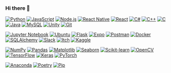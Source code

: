 ### Hi there 👋

[![Python](https://img.shields.io/badge/-Python-blue?logo=python&logoColor=white)](https://www.python.org/)
[![JavaScript](https://img.shields.io/badge/-JavaScript-yellow?logo=javascript&logoColor=white)](https://www.javascript.com/)
[![Node.js](https://img.shields.io/badge/-Node.js-green?logo=node.js&logoColor=white)](https://nodejs.org/)
[![React Native](https://img.shields.io/badge/-React_Native-blueviolet?logo=react&logoColor=white)](https://reactnative.dev/)
[![React](https://img.shields.io/badge/-React-61DAFB?logo=react&logoColor=white)](https://reactjs.org/)
[![C#](https://img.shields.io/badge/-C%23-purple?logo=csharp&logoColor=white)](https://docs.microsoft.com/en-us/dotnet/csharp/)
[![C++](https://img.shields.io/badge/-C%2B%2B-blue?logo=c%2B%2B&logoColor=white)](https://isocpp.org/)
[![C](https://img.shields.io/badge/-C-blue?logo=c&logoColor=white)](https://en.cppreference.com/w/c)
[![Java](https://img.shields.io/badge/-Java-red?logo=java&logoColor=white)](https://www.java.com/)
[![MySQL](https://img.shields.io/badge/-MySQL-orange?logo=mysql&logoColor=white)](https://www.mysql.com/)
[![Unity](https://img.shields.io/badge/-Unity-black?logo=unity&logoColor=white)](https://unity.com/)
[![Git](https://img.shields.io/badge/-Git-orange?logo=git&logoColor=white)](https://git-scm.com/)

[![Jupyter Notebook](https://img.shields.io/badge/-Jupyter_Notebook-orange?logo=jupyter&logoColor=white)](https://jupyter.org/)
[![Ubuntu](https://img.shields.io/badge/-Ubuntu-orange?logo=ubuntu&logoColor=white)](https://ubuntu.com/)
[![Flask](https://img.shields.io/badge/-Flask-black?logo=flask&logoColor=white)](https://flask.palletsprojects.com/)
[![Expo](https://img.shields.io/badge/-Expo-blue?logo=expo&logoColor=white)](https://expo.io/)
[![Postman](https://img.shields.io/badge/-Postman-orange?logo=postman&logoColor=white)](https://www.postman.com/)
[![Docker](https://img.shields.io/badge/-Docker-blue?logo=docker&logoColor=white)](https://www.docker.com/)
[![SQLAlchemy](https://img.shields.io/badge/-SQLAlchemy-lightgrey?logo=sqlalchemy&logoColor=white)](https://www.sqlalchemy.org/)
[![Slack](https://img.shields.io/badge/-Slack-purple?logo=slack&logoColor=white)](https://slack.com/)
[![Itch](https://img.shields.io/badge/-Itch-FA5C5C?logo=itch.io&logoColor=white)](https://adiy55.itch.io/bark-away)
[![Kaggle](https://img.shields.io/badge/-Kaggle-blue?logo=kaggle&logoColor=white)](https://www.kaggle.com/adiy55)

[![NumPy](https://img.shields.io/badge/-NumPy-blue?logo=numpy&logoColor=white)](https://numpy.org/)
[![Pandas](https://img.shields.io/badge/-Pandas-blue?logo=pandas&logoColor=white)](https://pandas.pydata.org/)
[![Matplotlib](https://img.shields.io/badge/-Matplotlib-blue?logo=matplotlib&logoColor=white)](https://matplotlib.org/)
[![Seaborn](https://img.shields.io/badge/-Seaborn-blue?logo=seaborn&logoColor=white)](https://seaborn.pydata.org/)
[![Scikit-learn](https://img.shields.io/badge/-Scikit_learn-blue?logo=scikit-learn&logoColor=white)](https://scikit-learn.org/)
[![OpenCV](https://img.shields.io/badge/-OpenCV-blue?logo=opencv&logoColor=white)](https://opencv.org/)
[![TensorFlow](https://img.shields.io/badge/-TensorFlow-orange?logo=tensorflow&logoColor=white)](https://www.tensorflow.org/)
[![Keras](https://img.shields.io/badge/-Keras-red?logo=keras&logoColor=white)](https://keras.io/)
[![PyTorch](https://img.shields.io/badge/-PyTorch-red?logo=pytorch&logoColor=white)](https://pytorch.org/)

[![Anaconda](https://img.shields.io/badge/-Anaconda-green?logo=anaconda&logoColor=white)](https://www.anaconda.com/)
[![Poetry](https://img.shields.io/badge/-Poetry-blueviolet?logo=python&logoColor=white)](https://python-poetry.org/)
[![Pip](https://img.shields.io/badge/-Pip-yellow?logo=pypi&logoColor=white)](https://pypi.org/project/pip/)

<!--
**adiy55/adiy55** is a ✨ _special_ ✨ repository because its `README.md` (this file) appears on your GitHub profile.

Here are some ideas to get you started:

- 🔭 I’m currently working on ...
- 🌱 I’m currently learning ...
- 👯 I’m looking to collaborate on ...
- 🤔 I’m looking for help with ...
- 💬 Ask me about ...
- 📫 How to reach me: ...
- 😄 Pronouns: ...
- ⚡ Fun fact: ...
-->
